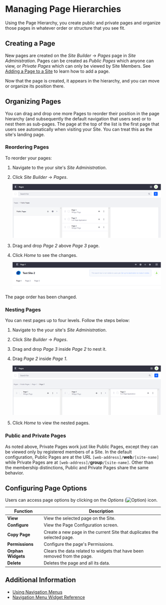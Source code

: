 # Managing Page Hierarchies

Using the Page Hierarchy, you create public and private pages and organize those pages in whatever order or structure that you see fit.

## Creating a Page

New pages are created on the _Site Builder_ &rarr; _Pages_ page in _Site Administration_. Pages can be created as _Public Pages_ which anyone can view, or _Private Pages_ which can only be viewed by Site Members. See [Adding a Page to a Site](../creating-pages/adding-pages/adding-a-page-to-a-site.md) to learn how to add a page.

Now that the page is created, it appears in the hierarchy, and you can move or organize its position there.

## Organizing Pages

You can drag and drop one more Pages to reorder their position in the page hierarchy (and subsequently the default navigation that users see) or to nest them as sub-pages. The page at the top of the list is the first page that users see automatically when visiting your Site. You can treat this as the site's landing page.

### Reordering Pages

To reorder your pages:

1. Navigate to the your site's _Site Administration_.
1. Click _Site Builder_ &rarr; _Pages_.

    ![The Site Builder is where you can manage your pages.](./managing-page-hierarchies/images/01.png)

1. Drag and drop _Page 2_ above _Page 3_ page.
1. Click _Home_ to see the changes.

    ![Page 2 is now before Page 3.](./managing-page-hierarchies/images/02.png)

The page order has been changed.

### Nesting Pages

You can nest pages up to four levels. Follow the steps below:

1. Navigate to the your site's _Site Administration_.
1. Click _Site Builder_ &rarr; _Pages_.
1. Drag and drop _Page 3_ inside _Page 2_ to nest it.
1. Drag _Page 2_ inside _Page 1_.

    ![Page 3 has been nested into page 2 which is nested in Page 1.](./managing-page-hierarchies/images/03.png)

1. Click _Home_ to view the nested pages.

### Public and Private Pages

As noted above, Private Pages work just like Public Pages, except they can be viewed only by registered members of a Site. In the default configuration, Public Pages are at the URL `[web-address]/`**web**`/[site-name]` while Private Pages are at `[web-address]/`**group**`/[site-name]`. Other than the membership distinctions, Public and Private Pages share the same behavior.

## Configuring Page Options

Users can access page options by clicking on the _Options_ (![Option](../../images/icon-options.png)) icon.

| Function | Description |
| --- | --- |
| **View** | View the selected page on the Site. |
| **Configure** | View the Page Configuration screen. |
| **Copy Page** | Create a new page in the current Site that duplicates the selected page. |
| **Permissions** | Configure the page's Permissions. |
| **Orphan Widgets** | Clears the data related to widgets that have been removed from the page. |
| **Delete** | Deletes the page and all its data. |

## Additional Information

* [Using Navigation Menus](./using-navigation-menus.md)
* [Navigation Menu Widget Reference](./navigation-menu-widget-reference.md)
